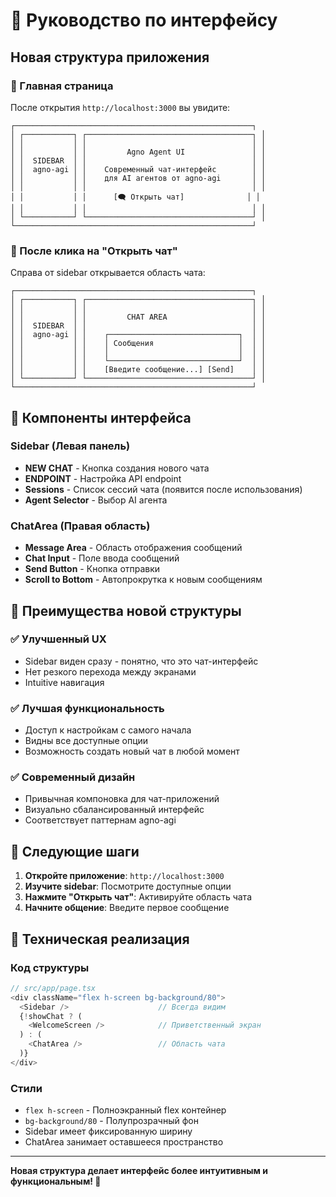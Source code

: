 # 🎨 Руководство по интерфейсу

## Новая структура приложения

### 📱 Главная страница
После открытия `http://localhost:3000` вы увидите:

```
┌─────────────────────────────────────────────────────┐
│ ┌───────────┐ ┌─────────────────────────────────────┐ │
│ │           │ │                                     │ │
│ │           │ │         Agno Agent UI               │ │
│ │  SIDEBAR  │ │                                     │ │
│ │  agno-agi │ │    Современный чат-интерфейс        │ │
│ │           │ │    для AI агентов от agno-agi       │ │
│ │           │ │                                     │ │
│ │           │ │      [🗨️ Открыть чат]              │ │
│ │           │ │                                     │ │
│ └───────────┘ └─────────────────────────────────────┘ │
└─────────────────────────────────────────────────────┘
```

### 🚀 После клика на "Открыть чат"
Справа от sidebar открывается область чата:

```
┌─────────────────────────────────────────────────────┐
│ ┌───────────┐ ┌─────────────────────────────────────┐ │
│ │           │ │                                     │ │
│ │           │ │         CHAT AREA                   │ │
│ │  SIDEBAR  │ │                                     │ │
│ │  agno-agi │ │    ┌─────────────────────────────┐  │ │
│ │           │ │    │ Сообщения                   │  │ │
│ │           │ │    │                             │  │ │
│ │           │ │    └─────────────────────────────┘  │ │
│ │           │ │    [Введите сообщение...] [Send]    │ │
│ └───────────┘ └─────────────────────────────────────┘ │
└─────────────────────────────────────────────────────┘
```

## 🔧 Компоненты интерфейса

### Sidebar (Левая панель)
- **NEW CHAT** - Кнопка создания нового чата
- **ENDPOINT** - Настройка API endpoint
- **Sessions** - Список сессий чата (появится после использования)
- **Agent Selector** - Выбор AI агента

### ChatArea (Правая область)
- **Message Area** - Область отображения сообщений
- **Chat Input** - Поле ввода сообщений
- **Send Button** - Кнопка отправки
- **Scroll to Bottom** - Автопрокрутка к новым сообщениям

## 🎯 Преимущества новой структуры

### ✅ Улучшенный UX
- Sidebar виден сразу - понятно, что это чат-интерфейс
- Нет резкого перехода между экранами
- Intuitive навигация

### ✅ Лучшая функциональность
- Доступ к настройкам с самого начала
- Видны все доступные опции
- Возможность создать новый чат в любой момент

### ✅ Современный дизайн
- Привычная компоновка для чат-приложений
- Визуально сбалансированный интерфейс
- Соответствует паттернам agno-agi

## 🚀 Следующие шаги

1. **Откройте приложение**: `http://localhost:3000`
2. **Изучите sidebar**: Посмотрите доступные опции
3. **Нажмите "Открыть чат"**: Активируйте область чата
4. **Начните общение**: Введите первое сообщение

## 📝 Техническая реализация

### Код структуры
```typescript
// src/app/page.tsx
<div className="flex h-screen bg-background/80">
  <Sidebar />                    // Всегда видим
  {!showChat ? (
    <WelcomeScreen />            // Приветственный экран
  ) : (
    <ChatArea />                 // Область чата
  )}
</div>
```

### Стили
- `flex h-screen` - Полноэкранный flex контейнер
- `bg-background/80` - Полупрозрачный фон
- Sidebar имеет фиксированную ширину
- ChatArea занимает оставшееся пространство

---

**Новая структура делает интерфейс более интуитивным и функциональным! 🎉** 
